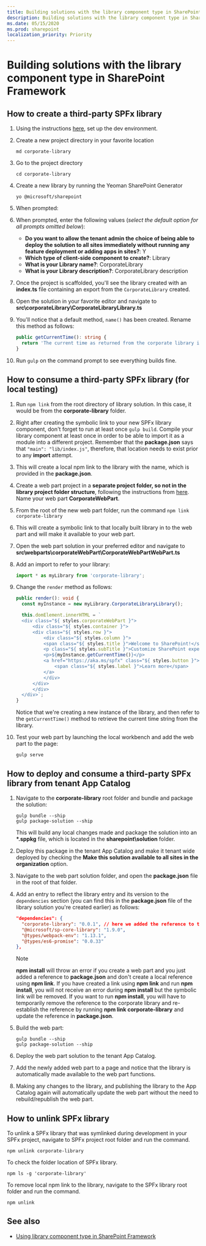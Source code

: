```yaml
---
title: Building solutions with the library component type in SharePoint Framework
description: Building solutions with the library component type in SharePoint Framework
ms.date: 05/15/2020
ms.prod: sharepoint
localization_priority: Priority
---
```


# Building solutions with the library component type in SharePoint Framework

## How to create a third-party SPFx library

1. Using the instructions [here](https://docs.microsoft.com/sharepoint/dev/spfx/set-up-your-development-environment), set up the dev environment.
1. Create a new project directory in your favorite location

    ```shell
    md corporate-library
    ```

1. Go to the project directory

    ```shell
    cd corporate-library
    ```

1. Create a new library by running the Yeoman SharePoint Generator

    ```shell
    yo @microsoft/sharepoint
    ```

1. When prompted:
1. When prompted, enter the following values (*select the default option for all prompts omitted below*):

    - **Do you want to allow the tenant admin the choice of being able to deploy the solution to all sites immediately without running any feature deployment or adding apps in sites?**: Y
    - **Which type of client-side component to create?**: Library
    - **What is your Library name?**: CorporateLibrary
    - **What is your Library description?**: CorporateLibrary description

1. Once the project is scaffolded, you'll see the library created with an **index.ts** file containing an export from the `CorporateLibrary` created.
1. Open the solution in your favorite editor and navigate to **src\corporateLibrary\CorporateLibraryLibrary.ts**
1. You'll notice that a default method, `name()` has been created. Rename this method as follows:

    ```typescript
    public getCurrentTime(): string {
      return 'The current time as returned from the corporate library is ' + new Date().toTimeString();
    }
    ```

1. Run `gulp` on the command prompt to see everything builds fine.

## How to consume a third-party SPFx library (for local testing)

1. Run `npm link` from the root directory of library solution. In this case, it would be from the **corporate-library** folder.
1. Right after creating the symbolic link to your new SPFx library component, don't forget to run at least once `gulp build`. Compile your library component at least once in order to be able to import it as a module into a different project. Remember that the **package.json** says that `"main": "lib/index.js"`, therefore, that location needs to exist prior to any **import** attempt.
1. This will create a local npm link to the library with the name, which is provided in the **package.json**.
1. Create a web part project in a **separate project folder, so not in the library project folder structure**, following the instructions from [here](https://docs.microsoft.com/sharepoint/dev/spfx/web-parts/get-started/build-a-hello-world-web-part#to-create-a-new-web-part-project). Name your web part **CorporateWebPart**.
1. From the root of the new web part folder, run the command `npm link corporate-library`
1. This will create a symbolic link to that locally built library in to the web part and will make it available to your web part.
1. Open the web part solution in your preferred editor and navigate to **src\webparts\corporateWebPart\CorporateWebPartWebPart.ts**
1. Add an import to refer to your library:

    ```ts
    import * as myLibrary from 'corporate-library';
    ```

1. Change the `render` method as follows:

    ```typescript
    public render(): void {
      const myInstance = new myLibrary.CorporateLibraryLibrary();

      this.domElement.innerHTML = `
      <div class="${ styles.corporateWebPart }">
          <div class="${ styles.container }">
          <div class="${ styles.row }">
              <div class="${ styles.column }">
              <span class="${ styles.title }">Welcome to SharePoint!</span>
              <p class="${ styles.subTitle }">Customize SharePoint experiences using Web Parts.</p>
              <p>${myInstance.getCurrentTime()}</p>
              <a href="https://aka.ms/spfx" class="${ styles.button }">
                  <span class="${ styles.label }">Learn more</span>
              </a>
              </div>
          </div>
          </div>
      </div>`;
    }
    ```

    Notice that we're creating a new instance of the library, and then refer to the `getCurrentTime()` method to retrieve the current time string from the library.

1. Test your web part by launching the local workbench and add the web part to the page:

    ```shell
    gulp serve
    ```

## How to deploy and consume a third-party SPFx library from tenant App Catalog

1. Navigate to the **corporate-library** root folder and bundle and package the solution:

    ```shell
    gulp bundle --ship
    gulp package-solution --ship
    ```

    This will build any local changes made and package the solution into an **\*.sppkg** file, which is located in the **sharepoint\solution** folder.

1. Deploy this package in the tenant App Catalog and make it tenant wide deployed by checking the **Make this solution available to all sites in the organization** option.

1. Navigate to the web part solution folder, and open the **package.json** file in the root of that folder.

1. Add an entry to reflect the library entry and its version to the `dependencies` section (you can find this in the **package.json** file of the library solution you're created earlier) as follows:

    ```json
    "dependencies": {
      "corporate-library": "0.0.1", // here we added the reference to the library
      "@microsoft/sp-core-library": "1.9.0",
      "@types/webpack-env": "1.13.1",
      "@types/es6-promise": "0.0.33"
    },
    ```

    > [!NOTE]
    > **npm install** will throw an error if you create a web part and you just added a reference to **package.json** and don't create a local reference using **npm link**. If you have created a link using **npm link** and run **npm install**, you will not receive an error during **npm install** but the symbolic link will be removed. If you want to run **npm install**, you will have to temporarily remove the reference to the corporate library and re-establish the reference by running **npm link corporate-library** and update the reference in **package.json**.

1. Build the web part:

    ```shell
    gulp bundle --ship
    gulp package-solution --ship
    ```

1. Deploy the web part solution to the tenant App Catalog.
1. Add the newly added web part to a page and notice that the library is automatically made available to the web part functions.
1. Making any changes to the library, and publishing the library to the App Catalog again will automatically update the web part without the need to rebuild/republish the web part.

## How to unlink SPFx library

To unlink a SPFx library that was symlinked during development in your SPFx project, navigate to SPFx project root folder and run the command.

```shell
npm unlink corporate-library
```

To check the folder location of SPFx library.

```shell
npm ls -g 'corporate-library'
```

To remove local npm link to the library, navigate to the SPFx library root folder and run the command.

```shell
npm unlink
```

## See also

- [Using library component type in SharePoint Framework](./library-component-overview.md)
